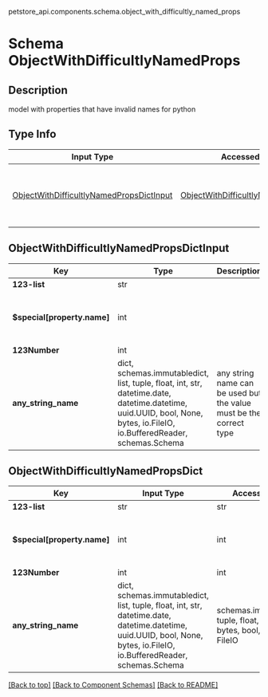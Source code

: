petstore_api.components.schema.object_with_difficultly_named_props
# Schema ObjectWithDifficultlyNamedProps

## Description
model with properties that have invalid names for python

## Type Info
Input Type | Accessed Type | Description | Notes
------------ | ------------- | ------------- | -------------
[ObjectWithDifficultlyNamedPropsDictInput](#objectwithdifficultlynamedpropsdictinput) | [ObjectWithDifficultlyNamedPropsDict](#objectwithdifficultlynamedpropsdict) | model with properties that have invalid names for python |

## ObjectWithDifficultlyNamedPropsDictInput
Key | Type |  Description | Notes
------------ | ------------- | ------------- | -------------
**123-list** | str |  |
**$special[property.name]** | int |  | [optional] value must be a 64 bit integer
**123Number** | int |  | [optional]
**any_string_name** | dict, schemas.immutabledict, list, tuple, float, int, str, datetime.date, datetime.datetime, uuid.UUID, bool, None, bytes, io.FileIO, io.BufferedReader, schemas.Schema | any string name can be used but the value must be the correct type | [optional]

## ObjectWithDifficultlyNamedPropsDict
Key | Input Type | Accessed Type | Description | Notes
------------ | ------------- | ------------- | ------------- | -------------
**123-list** | str | str |  |
**$special[property.name]** | int | int |  | [optional] value must be a 64 bit integer
**123Number** | int | int |  | [optional]
**any_string_name** | dict, schemas.immutabledict, list, tuple, float, int, str, datetime.date, datetime.datetime, uuid.UUID, bool, None, bytes, io.FileIO, io.BufferedReader, schemas.Schema | schemas.immutabledict, tuple, float, int, str, bytes, bool, None, FileIO | any string name can be used but the value must be the correct type | [optional]

[[Back to top]](#top) [[Back to Component Schemas]](../../../README.md#Component-Schemas) [[Back to README]](../../../README.md)
